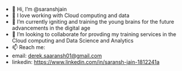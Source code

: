 - 👋 Hi, I’m @saranshjain
- 👀 I love working with Cloud computing and data
- 🌱 I’m currently igniting and training the young brains for the future advancements in the digital age
- 💞️ I’m looking to collaborate for provding my training services in the Cloud computing and Data Science and Analytics
- 📫 Reach me:
- email: derek.saaransh01@gmail.com
- linkedin: https://www.linkedin.com/in/saransh-jain-1812241a
<!---
saranshjain01/saranshjain01 is a ✨ special ✨ repository because its `README.md` (this file) appears on your GitHub profile.
You can click the Preview link to take a look at your changes.
--->
